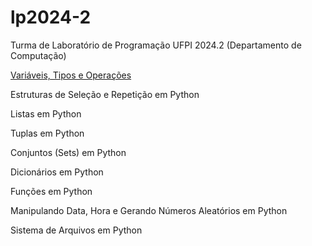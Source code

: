 # lp2024-2

Turma de Laboratório de Programação UFPI 2024.2 (Departamento de Computação)

[Variáveis, Tipos e Operações](https://github.com/armandossrecife/lp2024-2/blob/main/variaveis.md)

Estruturas de Seleção e Repetição em Python

Listas em Python

Tuplas em Python

Conjuntos (Sets) em Python

Dicionários em Python

Funções em Python

Manipulando Data, Hora e Gerando Números Aleatórios em Python

Sistema de Arquivos em Python
